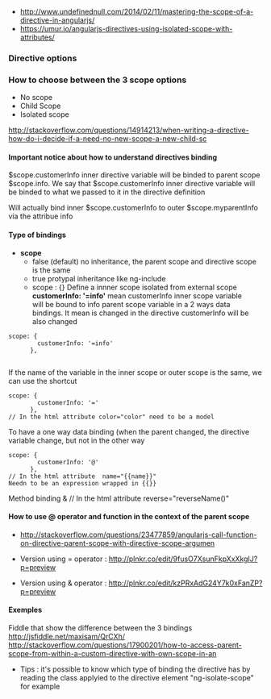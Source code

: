 * http://www.undefinednull.com/2014/02/11/mastering-the-scope-of-a-directive-in-angularjs/
* https://umur.io/angularjs-directives-using-isolated-scope-with-attributes/

### Directive options 
### How to choose between the 3 scope options 

* No scope 
* Child Scope 
* Isolated scope 

http://stackoverflow.com/questions/14914213/when-writing-a-directive-how-do-i-decide-if-a-need-no-new-scope-a-new-child-sc


#### Important notice about how to understand directives binding

$scope.customerInfo inner directive variable will be binded to parent scope $scope.info. 
We say that 
$scope.customerInfo inner directive variable will be binded to what we passed to it in the directive definition

<myelement info="myparentInfo" > Will actually bind inner $scope.customerInfo to outer $scope.myparentInfo via the attribue info

#### Type of bindings

* **scope** 
  * false (default) no inheritance, the parent scope and directive scope is the same 
  * true protypal inheritance like ng-include 
  * scope : {} Define a innner scope isolated from external scope 
 **customerInfo: '=info'** mean customerInfo inner scope variable       
will be bound to info parent scope variable 
in a 2 ways data bindings. It mean is changed in the directive
customerInfo will be also changed



````
scope: {
        customerInfo: '=info'
      },


````
If the name of the variable in the inner scope or outer scope is the same, we can use the shortcut
````
scope: {
        customerInfo: '='
      },
// In the html attribute color="color" need to be a model 

````
To have a one way data binding (when the parent changed, the directive variable change, but not in the other way 
````
scope: {
        customerInfo: '@'
      },
// In the html attribute  name="{{name}}"
Needn to be an expression wrapped in {{}}

````
Method binding &
// In the html attribute reverse="reverseName()"

#### How to use @ operator and function in the context of the parent scope 

* http://stackoverflow.com/questions/23477859/angularjs-call-function-on-directive-parent-scope-with-directive-scope-argumen

* Version using = operator :
 http://plnkr.co/edit/9fusO7XsunFkpXxXkgIJ?p=preview

* Version using & operator :
 http://plnkr.co/edit/kzPRxAdG24Y7k0xFanZP?p=preview

#### Exemples


Fiddle that show the difference between the 3 bindings    
http://jsfiddle.net/maxisam/QrCXh/
http://stackoverflow.com/questions/17900201/how-to-access-parent-scope-from-within-a-custom-directive-with-own-scope-in-an

* Tips : it's possible to know which type of binding the directive has by reading the class applyied to the directive element "ng-isolate-scope" for example